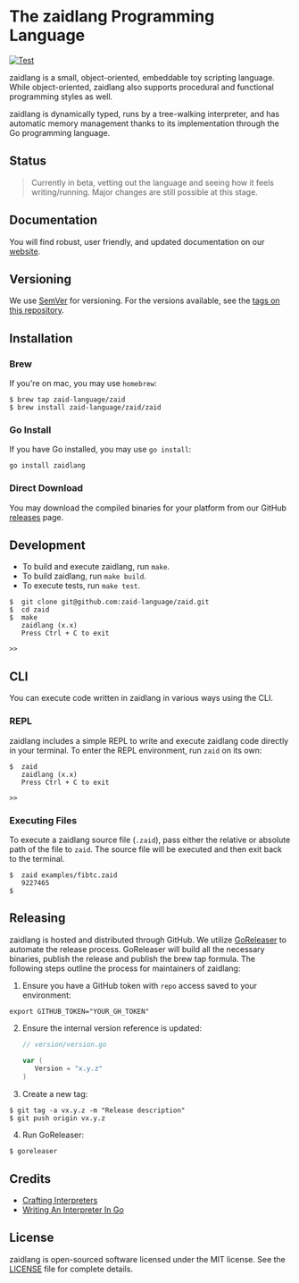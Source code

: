 # The zaidlang Programming Language

[![Test](https://github.com/zaid-language/zaid/actions/workflows/test.yml/badge.svg)](https://github.com/zaid-language/zaid/actions/workflows/test.yml)

zaidlang is a small, object-oriented, embeddable toy scripting language. While object-oriented, zaidlang also supports procedural and functional programming styles as well.

zaidlang is dynamically typed, runs by a tree-walking interpreter, and has automatic memory management thanks to its implementation through the Go programming language.

## Status

> Currently in beta, vetting out the language and seeing how it feels writing/running. Major changes are still possible at this stage.

## Documentation

You will find robust, user friendly, and updated documentation on our [website](https://zaidlang.tech/).

## Versioning

We use [SemVer](http://semver.org/) for versioning. For the versions available, see the [tags on this repository](https://github.com/zaid-language/zaid/tags).

## Installation

### Brew

If you're on mac, you may use `homebrew`:

```
$ brew tap zaid-language/zaid
$ brew install zaid-language/zaid/zaid
```

### Go Install

If you have Go installed, you may use `go install`:

```
go install zaidlang
```

### Direct Download

You may download the compiled binaries for your platform from our GitHub [releases](https://github.com/zaid-language/zaid/releases) page.

## Development

- To build and execute zaidlang, run `make`.
- To build zaidlang, run `make build`.
- To execute tests, run `make test`.

```
$  git clone git@github.com:zaid-language/zaid.git
$  cd zaid
$  make
   zaidlang (x.x)
   Press Ctrl + C to exit

>>
```

## CLI

You can execute code written in zaidlang in various ways using the CLI.

### REPL

zaidlang includes a simple REPL to write and execute zaidlang code directly in your terminal. To enter the REPL environment, run `zaid` on its own:

```
$  zaid
   zaidlang (x.x)
   Press Ctrl + C to exit

>>
```

### Executing Files

To execute a zaidlang source file (`.zaid`), pass either the relative or absolute path of the file to `zaid`. The source file will be executed and then exit back to the terminal.

```
$  zaid examples/fibtc.zaid
   9227465
$
```

## Releasing

zaidlang is hosted and distributed through GitHub. We utilize [GoReleaser](https://goreleaser.com) to automate the release process. GoReleaser will build all the necessary binaries, publish the release and publish the brew tap formula. The following steps outline the process for maintainers of zaidlang:

1. Ensure you have a GitHub token with `repo` access saved to your environment:

```
export GITHUB_TOKEN="YOUR_GH_TOKEN"
```

2. Ensure the internal version reference is updated:

   ```go
   // version/version.go

   var (
      Version = "x.y.z"
   )
   ```

3. Create a new tag:

```
$ git tag -a vx.y.z -m "Release description"
$ git push origin vx.y.z
```

4. Run GoReleaser:

```
$ goreleaser
```

## Credits

- [Crafting Interpreters](https://craftinginterpreters.com/)
- [Writing An Interpreter In Go](https://interpreterbook.com/)

## License

zaidlang is open-sourced software licensed under the MIT license. See the [LICENSE](LICENSE) file for complete details.
